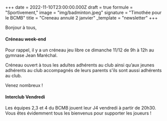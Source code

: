 +++
date = 2022-11-10T23:00:00.000Z
draft = true
formule = "Sportivement,"
image = "img/badminton.jpeg"
signature = "Timothée pour le BCMB"
title = "Creneau annulé 2 janvier"
_template = "newsletter"
+++

Bonjour à tous,

#### Créneau week-end

Pour rappel, il y a un créneau jeu libre ce dimanche 11/12 de 9h à 12h au gymnase Jean Maréchal.

Créneau ouvert à tous les adultes adhérents au club ainsi qu’aux jeunes adhérents au club accompagnés de leurs parents s'ils sont aussi adhérents au club.

Venez nombreux !

#### Interclub Vendredi

Les équipes 2,3 et 4 du BCMB jouent leur J4 vendredi à partir de 20h30. Vous êtes évidemment tous les bienvenus pour supporter les joueurs !
